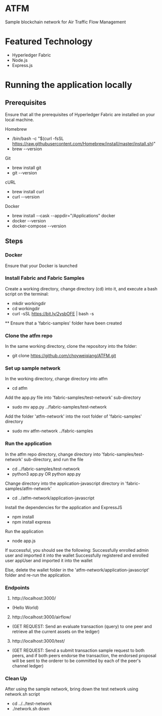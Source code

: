 # ATFM
Sample blockchain network for Air Traffic Flow Management

# Featured Technology
- Hyperledger Fabric
- Node.js
- Express.js

# Running the application locally

## Prerequisites
Ensure that all the prerequisites of Hyperledger Fabric are installed on your local machine.

Homebrew
- /bin/bash -c "$(curl -fsSL https://raw.githubusercontent.com/Homebrew/install/master/install.sh)"
- brew --version

Git
- brew install git
- git --version

cURL
- brew install curl
- curl --version

Docker
- brew install --cask --appdir="/Applications" docker
- docker --version
- docker-compose --version

## Steps
### Docker
Ensure that your Docker is launched

### Install Fabric and Fabric Samples
Create a working directory, change directory (cd) into it, and execute a bash script on the terminal:
- mkdir workingdir
- cd workingdir
- curl -sSL https://bit.ly/2ysbOFE | bash -s

** Ensure that a 'fabric-samples' folder have been created

### Clone the atfm repo
In the same working directory, clone the repository into the folder:
- git clone https://github.com/choyweiqiang/ATFM.git

### Set up sample network
In the working directory, change directory into atfm
- cd atfm

Add the app.py file into 'fabric-samples/test-network' sub-directory
- sudo mv app.py ../fabric-samples/test-network

Add the folder 'atfm-network' into the root folder of 'fabric-samples' directory
- sudo mv atfm-network ../fabric-samples

### Run the application
In the atfm repo directory, change directory into 'fabric-samples/test-network' sub-directory, and run the file
- cd ../fabric-samples/test-network
- python3 app.py OR python app.py

Change directory into the application-javascript directory in 'fabric-samples/atfm-network'
- cd ../atfm-network/application-javascript

Install the dependencies for the application and ExpressJS
- npm install
- npm install express

Run the application
- node app.js

If successful, you should see the following:
Successfully enrolled admin user and imported it into the wallet
Successfully registered and enrolled user appUser and imported it into the wallet

Else, delete the wallet folder in the 'atfm-network/application-javascript' folder and re-run the application.

### Endpoints
1. http://localhost:3000/ 
- (Hello World)
2. http://localhost:3000/airflow/ 
- (GET REQUEST: Send an evaluate transaction (query) to one peer and retrieve all the current assets on the ledger)
3. http://localhost:3000/test/
- (GET REQUEST: Send a submit transaction sample request to both peers, and if both peers endorse the transaction, the endorsed proposal will be sent to the orderer to be committed by each of the peer's channel ledger)

### Clean Up
After using the sample network, bring down the test network using network.sh script
- cd ../../test-network
- ./network.sh down
